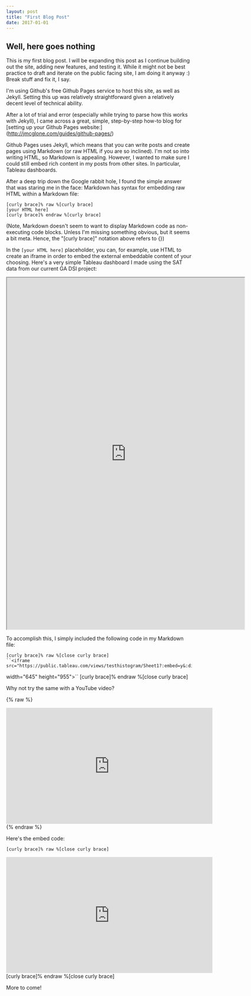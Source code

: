 ```yaml
---
layout: post
title: "First Blog Post"
date: 2017-01-01
---
```


## Well, here goes nothing

This is my first blog post.  I will be expanding this post as I continue building out the site, adding new features, and testing it.  While it might not be best practice to draft and iterate on the public facing site, I am doing it anyway :)  Break stuff and fix it, I say.

I'm using Github's free Github Pages service to host this site, as well as Jekyll.  Setting this up was relatively straightforward given a relatively decent level of technical ability.  

After a lot of trial and error (especially while trying to parse how this works with Jekyll), I came across a great, simple, step-by-step how-to blog for [setting up your Github Pages website:] (http://jmcglone.com/guides/github-pages/)

Github Pages uses Jekyll, which means that you can write posts and create pages using Markdown (or raw HTML if you are so inclined).  I'm not so into writing HTML, so Markdown is appealing.  However, I wanted to make sure I could still embed rich content in my posts from other sites.  In particular, Tableau dashboards.  

After a deep trip down the Google rabbit hole, I found the simple answer that was staring me in the face:  Markdown has syntax for embedding raw HTML within a Markdown file:

    [curly brace]% raw %[curly brace]
    [your HTML here]
    [curly brace]% endraw %[curly brace]

(Note, Markdown doesn't seem to want to display Markdown code as non-executing code blocks.  Unless I'm missing something obvious, but it seems a bit meta.  Hence, the "[curly brace]" notation above refers to {})

In the `[your HTML here]` placeholder, you can, for example, use HTML to create an iframe in order to embed the external embeddable content of your choosing.  Here's a very simple Tableau dashboard I made using the SAT data from our current GA DSI project:


<iframe src="https://public.tableau.com/views/testhistogram/Sheet1?:embed=y&:display_count=yes"
 width="645" height="955"></iframe>


To accomplish this, I simply included the following code in my Markdown file:


    [curly brace]% raw %[close curly brace]
    ``<iframe src="https://public.tableau.com/views/testhistogram/Sheet1?:embed=y&:display_count=yes"
 width="645" height="955"></iframe>``
    [curly brace]% endraw %[close curly brace]

Why not try the same with a YouTube video?

{% raw %}
<iframe width="560" height="315" src="https://www.youtube.com/embed/ZXsQAXx_ao0" frameborder="0" allowfullscreen></iframe>
{% endraw %}

Here's the embed code:

    [curly brace]% raw %[close curly brace]
<iframe width="560" height="315" src="https://www.youtube.com/embed/ZXsQAXx_ao0" frameborder="0" allowfullscreen></iframe>
    [curly brace]% endraw %[close curly brace]

More to come!
